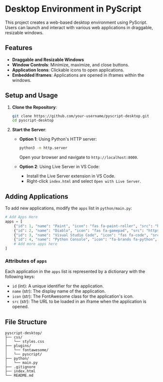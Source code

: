 
# Desktop Environment in PyScript

This project creates a web-based desktop environment using PyScript. Users can launch and interact with various web applications in draggable, resizable windows.

## Features

- **Draggable and Resizable Windows**
- **Window Controls**: Minimize, maximize, and close buttons.
- **Application Icons**: Clickable icons to open applications.
- **Embedded Iframes**: Applications are opened in iframes within the windows.

## Setup and Usage

1. **Clone the Repository**:
   ```bash
   git clone https://github.com/your-username/pyscript-desktop.git
   cd pyscript-desktop
   ```

2. **Start the Server**:
   - **Option 1**: Using Python's HTTP server:
     ```bash
     python3 -m http.server
     ```
     Open your browser and navigate to `http://localhost:8000`.
   
   - **Option 2**: Using Live Server in VS Code:
     - Install the Live Server extension in VS Code.
     - Right-click `index.html` and select `Open with Live Server`.

## Adding Applications

To add new applications, modify the `apps` list in `python/main.py`:

```python
# Add Apps Here
apps = [
    {"id": 1, "name": "Paint", "icon": "fas fa-paint-roller", "src": "https://jspaint.app/"},
    {"id": 2, "name": "Diablo", "icon": "fas fa-gamepad", "src": "https://d07riv.github.io/diabloweb/"},
    {"id": 3, "name": "Visual Studio Code", "icon": "fas fa-code", "src": "https://emupedia.net/emupedia-app-vscode/"},
    {"id": 4, "name": "Python Console", "icon": "fa-brands fa-python", "src": "https://pyodide.org/en/stable/console.html"},
    # Add more apps here
]
```

### Attributes of `apps`

Each application in the `apps` list is represented by a dictionary with the following keys:

- `id` (int): A unique identifier for the application.
- `name` (str): The display name of the application.
- `icon` (str): The FontAwesome class for the application's icon.
- `src` (str): The URL to be loaded in an iframe when the application is opened.


## File Structure

```
pyscript-desktop/
├── css/
│   └── styles.css
├── plugins/
│   └── fontawesome/
│   └── pyscript/
├── python/
│   └── main.py
├── .gitignore
├── index.html
└── README.md
```
